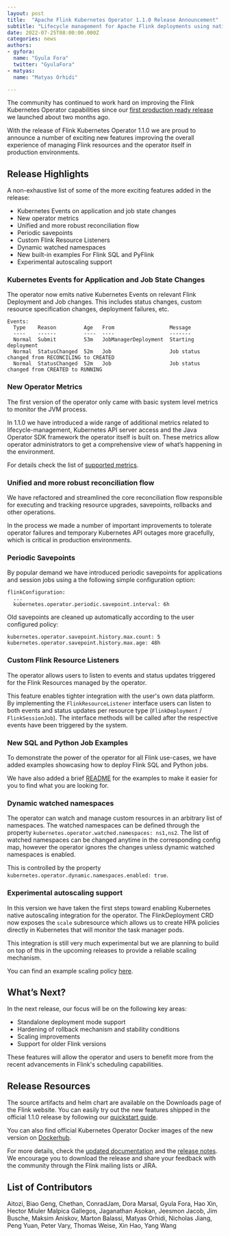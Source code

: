 ```yaml
---
layout: post
title:  "Apache Flink Kubernetes Operator 1.1.0 Release Announcement"
subtitle: "Lifecycle management for Apache Flink deployments using native Kubernetes tooling"
date: 2022-07-25T08:00:00.000Z
categories: news
authors:
- gyfora:
  name: "Gyula Fora"
  twitter: "GyulaFora"
- matyas:
  name: "Matyas Orhidi"

---
```


The community has continued to work hard on improving the Flink Kubernetes Operator capabilities since our [first production ready release](https://flink.apache.org/news/2022/06/05/release-kubernetes-operator-1.0.0.html) we launched about two months ago.

With the release of Flink Kubernetes Operator 1.1.0 we are proud to announce a number of exciting new features improving the overall experience of managing Flink resources and the operator itself in production environments.

## Release Highlights

A non-exhaustive list of some of the more exciting features added in the release:

 * Kubernetes Events on application and job state changes
 * New operator metrics
 * Unified and more robust reconciliation flow
 * Periodic savepoints
 * Custom Flink Resource Listeners
 * Dynamic watched namespaces
 * New built-in examples For Flink SQL and PyFlink
 * Experimental autoscaling support

### Kubernetes Events for Application and Job State Changes

The operator now emits native Kubernetes Events on relevant Flink Deployment and Job changes. This includes status changes, custom resource specification changes, deployment failures, etc.

```
Events:
  Type    Reason         Age   From                  Message
  ----    ------         ----  ----                  -------
  Normal  Submit         53m   JobManagerDeployment  Starting deployment
  Normal  StatusChanged  52m   Job                   Job status changed from RECONCILING to CREATED
  Normal  StatusChanged  52m   Job                   Job status changed from CREATED to RUNNING
```

### New Operator Metrics

The first version of the operator only came with basic system level metrics to monitor the JVM process.

In 1.1.0 we have introduced a wide range of additional metrics related to lifecycle-management, Kubernetes API server access and the Java Operator SDK framework the operator itself is built on. These metrics allow operator administrators to get a comprehensive view of what’s happening in the environment.

For details check the list of [supported metrics](https://nightlies.apache.org/flink/flink-kubernetes-operator-docs-main/docs/operations/metrics-logging/#metrics).

### Unified and more robust reconciliation flow

We have refactored and streamlined the core reconciliation flow responsible for executing and tracking resource upgrades, savepoints, rollbacks and other operations.

In the process we made a number of important improvements to tolerate operator failures and temporary Kubernetes API outages more gracefully, which is critical in production environments.

### Periodic Savepoints

By popular demand we have introduced periodic savepoints for applications and session jobs using a the following simple configuration option:

```
flinkConfiguration:
  ...
  kubernetes.operator.periodic.savepoint.interval: 6h
```

Old savepoints are cleaned up automatically according to the user configured policy:

```
kubernetes.operator.savepoint.history.max.count: 5
kubernetes.operator.savepoint.history.max.age: 48h
```

### Custom Flink Resource Listeners

The operator allows users to listen to events and status updates triggered for the Flink Resources managed by the operator.

This feature enables tighter integration with the user's own data platform. By implementing the `FlinkResourceListener` interface users can listen to both events and status updates per resource type (`FlinkDeployment` / `FlinkSessionJob`). The interface methods will be called after the respective events have been triggered by the system.

### New SQL and Python Job Examples

To demonstrate the power of the operator for all Flink use-cases, we have added examples showcasing how to deploy Flink SQL and Python jobs.

We have also added a brief [README](https://github.com/apache/flink-kubernetes-operator/tree/main/examples) for the examples to make it easier for you to find what you are looking for.

### Dynamic watched namespaces

The operator can watch and manage custom resources in an arbitrary list of namespaces. The watched namespaces can be defined through the property `kubernetes.operator.watched.namespaces: ns1,ns2`. The list of watched namespaces can be changed anytime in the corresponding config map, however the operator ignores the changes unless dynamic watched namespaces is enabled.

This is controlled by the property `kubernetes.operator.dynamic.namespaces.enabled: true`.

### Experimental autoscaling support

In this version we have taken the first steps toward enabling Kubernetes native autoscaling integration for the operator. The FlinkDeployment CRD now exposes the `scale` subresource which allows us to create HPA policies directly in Kubernetes that will monitor the task manager pods.

This integration is still very much experimental but we are planning to build on top of this in the upcoming releases to provide a reliable scaling mechanism.

You can find an example scaling policy [here](https://github.com/apache/flink-kubernetes-operator/tree/main/examples#horizontal-pod-autoscaler).

## What’s Next?

In the next release, our focus will be on the following key areas:

 * Standalone deployment mode support
 * Hardening of rollback mechanism and stability conditions
 * Scaling improvements
 * Support for older Flink versions

These features will allow the operator and users to benefit more from the recent advancements in Flink's scheduling capabilities.

## Release Resources

The source artifacts and helm chart are available on the Downloads page of the Flink website. You can easily try out the new features shipped in the official 1.1.0 release by following our [quickstart guide](https://nightlies.apache.org/flink/flink-kubernetes-operator-docs-release-1.1/docs/try-flink-kubernetes-operator/quick-start/).

You can also find official Kubernetes Operator Docker images of the new version on [Dockerhub](https://hub.docker.com/r/apache/flink-kubernetes-operator).

For more details, check the [updated documentation](https://nightlies.apache.org/flink/flink-kubernetes-operator-docs-release-1.1/) and the [release notes](https://issues.apache.org/jira/secure/ReleaseNote.jspa?projectId=12315522&version=12351723). We encourage you to download the release and share your feedback with the community through the Flink mailing lists or JIRA.

## List of Contributors

Aitozi, Biao Geng, Chethan, ConradJam, Dora Marsal, Gyula Fora, Hao Xin, Hector Miuler Malpica Gallegos, Jaganathan Asokan, Jeesmon Jacob, Jim Busche, Maksim Aniskov, Marton Balassi, Matyas Orhidi, Nicholas Jiang, Peng Yuan, Peter Vary, Thomas Weise, Xin Hao, Yang Wang
